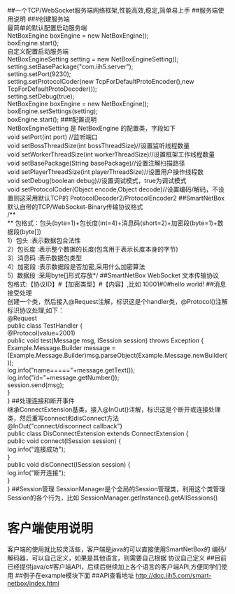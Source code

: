 ##一个TCP/WebSocket服务端网络框架,性能高效,稳定,简单易上手
##服务端使用说明
###创建服务端
<br>最简单的默认配置启动服务端
<br>NetBoxEngine boxEngine = new NetBoxEngine();
<br>boxEngine.start();
<br>自定义配置启动服务端
<br>NetBoxEngineSetting setting  = new NetBoxEngineSetting();
<br>setting.setBasePackage("com.iih5.server");
<br>setting.setPort(9230);
<br>setting.setProtocolCoder(new TcpForDefaultProtoEncoder(),new TcpForDefaultProtoDecoder());
<br>setting.setDebug(true);
<br>NetBoxEngine boxEngine = new NetBoxEngine();
<br>boxEngine.setSettings(setting);
<br>boxEngine.start();
###配置说明
<br>NetBoxEngineSetting 是 NetBoxEngine 的配置类，字段如下
<br>void setPort(int port) //监听端口
<br>void setBossThreadSize(int bossThreadSize)//设置监听线程数量
<br>void setWorkerThreadSize(int workerThreadSize)//设置框架工作线程数量
<br>void setBasePackage(String basePackage)//设置注解扫描路径
<br>void setPlayerThreadSize(int playerThreadSize)//设置用户操作线程数
<br>void setDebug(boolean debug)//设置调试模式，true为调试模式
<br>void setProtocolCoder(Object encode,Object decode)//设置编码/解码，不设置则这采用默认TCP的 ProtocolDecoder2/ProtocolEncoder2
##SmartNetBox 默认自带的TCP/WebSocket-Binary传输协议格式
<br>/**
<br> ** 包格式：包头(byte=1)+包长度(int=4)+消息码(short=2)+加密段(byte=1)+数据段(byte[])
<br> 1）包头        :表示数据包合法性
<br> 2）包长度      :表示整个数据的长度(包含用于表示长度本身的字节)
<br> 3）消息码      :表示数据包类型
<br> 4）加密段      :表示数据段是否加密,采用什么加密算法
<br> 5）数据段      :采用byte[]形式存放*/
##SmartNetBox WebSocket 文本传输协议
<br>包格式:【协议ID】#【加密类型】#【内容】,比如 10001#0#hello world!
##消息接受处理
<br>创建一个类，然后接入@Request注解，标识这是个handler类，@Protocol()注解标识协议处理,如下：
<br>@Request
<br>public class TestHandler {
<br>	@Protocol(value=2001)
<br>	public void test(Message msg, ISession session) throws Exception {
<br>		Example.Message.Builder message = (Example.Message.Builder)msg.parseObject(Example.Message.newBuilder());
<br>		log.info("name====="+message.getText());
<br>		log.info("id="+message.getNumber());
<br>		session.send(msg);
<br>	}
<br>}
##处理连接和断开事件
<br>继承ConnectExtension基类，接入@InOut()注解，标识这是个断开或连接处理类，然后重写connect和disConnect方法
<br>@InOut("connect/disconnect callback")
<br>public class DisConnectExtension extends ConnectExtension {
<br>	public void connect(ISession session) {
<br>		log.info("连接成功");
<br>	}
<br>	public void disConnect(ISession session) {
<br>		log.info("断开连接");
<br>	}
<br>}
##Session管理
SessionManager是个全局的Session管理类，利用这个类管理Session的各个行为，比如 SessionManager.getInstance().getAllSessions()
# 客户端使用说明
客户端的使用就比较灵活些，客户端是java的可以直接使用SmartNetBox的 编码/解码器，可以自己定义，如果是其他语言，则需要自己根据
协议自己定义
##目前已经提供java/c#客户端API，后续后继续加上各个语言的客户端API,方便同学们使用
##例子在example模块下面
##API查看地址
http://doc.iih5.com/smart-netbox/index.html
